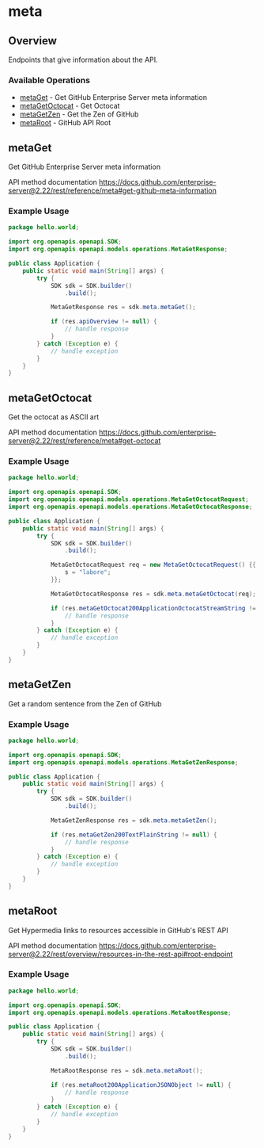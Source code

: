 # meta

## Overview

Endpoints that give information about the API.

### Available Operations

* [metaGet](#metaget) - Get GitHub Enterprise Server meta information
* [metaGetOctocat](#metagetoctocat) - Get Octocat
* [metaGetZen](#metagetzen) - Get the Zen of GitHub
* [metaRoot](#metaroot) - GitHub API Root

## metaGet

Get GitHub Enterprise Server meta information

API method documentation
<https://docs.github.com/enterprise-server@2.22/rest/reference/meta#get-github-meta-information>

### Example Usage

```java
package hello.world;

import org.openapis.openapi.SDK;
import org.openapis.openapi.models.operations.MetaGetResponse;

public class Application {
    public static void main(String[] args) {
        try {
            SDK sdk = SDK.builder()
                .build();

            MetaGetResponse res = sdk.meta.metaGet();

            if (res.apiOverview != null) {
                // handle response
            }
        } catch (Exception e) {
            // handle exception
        }
    }
}
```

## metaGetOctocat

Get the octocat as ASCII art

API method documentation
<https://docs.github.com/enterprise-server@2.22/rest/reference/meta#get-octocat>

### Example Usage

```java
package hello.world;

import org.openapis.openapi.SDK;
import org.openapis.openapi.models.operations.MetaGetOctocatRequest;
import org.openapis.openapi.models.operations.MetaGetOctocatResponse;

public class Application {
    public static void main(String[] args) {
        try {
            SDK sdk = SDK.builder()
                .build();

            MetaGetOctocatRequest req = new MetaGetOctocatRequest() {{
                s = "labore";
            }};            

            MetaGetOctocatResponse res = sdk.meta.metaGetOctocat(req);

            if (res.metaGetOctocat200ApplicationOctocatStreamString != null) {
                // handle response
            }
        } catch (Exception e) {
            // handle exception
        }
    }
}
```

## metaGetZen

Get a random sentence from the Zen of GitHub

### Example Usage

```java
package hello.world;

import org.openapis.openapi.SDK;
import org.openapis.openapi.models.operations.MetaGetZenResponse;

public class Application {
    public static void main(String[] args) {
        try {
            SDK sdk = SDK.builder()
                .build();

            MetaGetZenResponse res = sdk.meta.metaGetZen();

            if (res.metaGetZen200TextPlainString != null) {
                // handle response
            }
        } catch (Exception e) {
            // handle exception
        }
    }
}
```

## metaRoot

Get Hypermedia links to resources accessible in GitHub's REST API

API method documentation
<https://docs.github.com/enterprise-server@2.22/rest/overview/resources-in-the-rest-api#root-endpoint>

### Example Usage

```java
package hello.world;

import org.openapis.openapi.SDK;
import org.openapis.openapi.models.operations.MetaRootResponse;

public class Application {
    public static void main(String[] args) {
        try {
            SDK sdk = SDK.builder()
                .build();

            MetaRootResponse res = sdk.meta.metaRoot();

            if (res.metaRoot200ApplicationJSONObject != null) {
                // handle response
            }
        } catch (Exception e) {
            // handle exception
        }
    }
}
```
